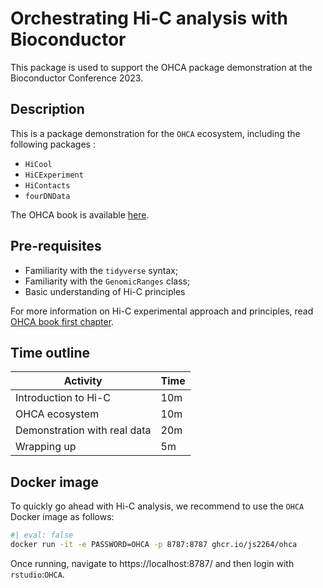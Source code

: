 # Orchestrating Hi-C analysis with Bioconductor

This package is used to support the OHCA package demonstration at the Bioconductor Conference 2023. 

## Description

This is a package demonstration for the `OHCA` ecosystem, including the 
following packages : 

- `HiCool`
- `HiCExperiment`
- `HiContacts`
- `fourDNData`

The OHCA book is available [here](https://jserizay.com/OHCA/). 

## Pre-requisites

* Familiarity with the `tidyverse` syntax; 
* Familiarity with the `GenomicRanges` class; 
* Basic understanding of Hi-C principles

For more information on Hi-C experimental approach and principles, 
read [OHCA book first chapter](https://jserizay.com/OHCA/principles.html).

## Time outline

| Activity                     | Time |
|------------------------------|------|
| Introduction to Hi-C         | 10m  |
| OHCA ecosystem               | 10m  |
| Demonstration with real data | 20m  |
| Wrapping up                  | 5m   |

## Docker image

To quickly go ahead with Hi-C analysis, we recommend to use the `OHCA`
Docker image as follows:

```sh
#| eval: false
docker run -it -e PASSWORD=OHCA -p 8787:8787 ghcr.io/js2264/ohca
```

Once running, navigate to https://localhost:8787/ 
and then login with `rstudio`:`OHCA`. 

